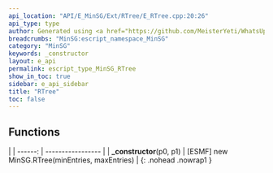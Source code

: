 ```yaml
---
api_location: "API/E_MinSG/Ext/RTree/E_RTree.cpp:20:26"
api_type: type
author: Generated using <a href="https://github.com/MeisterYeti/WhatsUpDoc">WhatsUpDoc</a>
breadcrumbs: "MinSG:escript_namespace_MinSG"
category: "MinSG"
keywords: _constructor
layout: e_api
permalink: escript_type_MinSG_RTree
show_in_toc: true
sidebar: e_api_sidebar
title: "RTree"
toc: false
---
```


## Functions

|
| ------: | ----------------- |
| **_constructor**(p0, p1) | [ESMF] new MinSG.RTree(minEntries, maxEntries)	 |
{: .nohead .nowrap1 }
